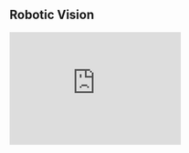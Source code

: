 
## Robotic Vision

<iframe src="https://www.youtube.com/embed/poTXYaiKvdk?&autoplay=1" 
        height="197.5" frameborder="0" allowfullscreen></iframe>
